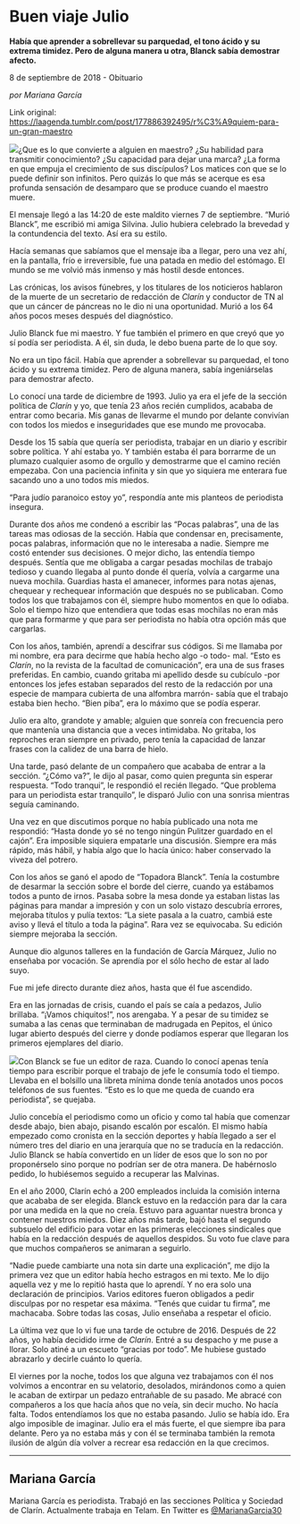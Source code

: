 # Buen viaje Julio

**Había que aprender a sobrellevar su parquedad, el tono ácido y su extrema timidez. Pero de alguna manera u otra, Blanck sabía demostrar afecto.**

8 de septiembre de 2018 - Obituario

_por Mariana García_

Link original: https://laagenda.tumblr.com/post/177886392495/r%C3%A9quiem-para-un-gran-maestro

![](https://64.media.tumblr.com/8b5acc43bcee3c4bdf99590f4b0b4629/tumblr_inline_peuimmsE6m1t6q87u_500.jpg)¿Que es lo que convierte a alguien en maestro? ¿Su habilidad para transmitir conocimiento? ¿Su capacidad para dejar una marca? ¿La forma en que empuja el crecimiento de sus discípulos? Los matices con que se lo puede definir son infinitos. Pero quizás lo que más se acerque es esa profunda sensación de desamparo que se produce cuando el maestro muere.

El mensaje llegó a las 14:20 de este maldito viernes 7 de septiembre. “Murió Blanck”, me escribió mi amiga Silvina. Julio hubiera celebrado la brevedad y la contundencia del texto. Así era su estilo.

Hacía semanas que sabíamos que el mensaje iba a llegar, pero una vez ahí, en la pantalla, frío e irreversible, fue una patada en medio del estómago. El mundo se me volvió más inmenso y más hostil desde entonces.

Las crónicas, los avisos fúnebres, y los titulares de los noticieros hablaron de la muerte de un secretario de redacción de *Clarín* y conductor de TN al que un cáncer de páncreas no le dio ni una oportunidad. Murió a los 64 años pocos meses después del diagnóstico.

Julio Blanck fue mi maestro. Y fue también el primero en que creyó que yo sí podía ser periodista. A él, sin duda, le debo buena parte de lo que soy.

No era un tipo fácil. Había que aprender a sobrellevar su parquedad, el tono ácido y su extrema timidez. Pero de alguna manera, sabía ingeniárselas para demostrar afecto.

Lo conocí una tarde de diciembre de 1993. Julio ya era el jefe de la sección política de *Clarín* y yo, que tenía 23 años recién cumplidos, acababa de entrar como becaria. Mis ganas de llevarme el mundo por delante convivían con todos los miedos e inseguridades que ese mundo me provocaba.

Desde los 15 sabía que quería ser periodista, trabajar en un diario y escribir sobre política. Y ahí estaba yo. Y también estaba él para borrarme de un plumazo cualquier asomo de orgullo y demostrarme que el camino recién empezaba. Con una paciencia infinita y sin que yo siquiera me enterara fue sacando uno a uno todos mis miedos.

“Para judío paranoico estoy yo”, respondía ante mis planteos de periodista insegura.

Durante dos años me condenó a escribir las “Pocas palabras”, una de las tareas mas odiosas de la sección. Había que condensar en, precisamente, pocas palabras, información que no le interesaba a nadie. Siempre me costó entender sus decisiones. O mejor dicho, las entendía tiempo después. Sentía que me obligaba a cargar pesadas mochilas de trabajo tedioso y cuando llegaba al punto donde él quería, volvía a cargarme una nueva mochila. Guardias hasta el amanecer, informes para notas ajenas, chequear y rechequear información que después no se publicaban. Como todos los que trabajamos con él, siempre hubo momentos en que lo odiaba. Solo el tiempo hizo que entendiera que todas esas mochilas no eran más que para formarme y que para ser periodista no había otra opción más que cargarlas.

Con los años, también, aprendí a descifrar sus códigos. Si me llamaba por mi nombre, era para decirme que había hecho algo -o todo- mal. “Esto es *Clarín*, no la revista de la facultad de comunicación”, era una de sus frases preferidas. En cambio, cuando gritaba mi apellido desde su cubículo -por entonces los jefes estaban separados del resto de la redacción por una especie de mampara cubierta de una alfombra marrón- sabía que el trabajo estaba bien hecho. “Bien piba”, era lo máximo que se podía esperar.

Julio era alto, grandote y amable; alguien que sonreía con frecuencia pero que mantenía una distancia que a veces intimidaba. No gritaba, los reproches eran siempre en privado, pero tenía la capacidad de lanzar frases con la calidez de una barra de hielo.

Una tarde, pasó delante de un compañero que acababa de entrar a la sección. “¿Cómo va?”, le dijo al pasar, como quien pregunta sin esperar respuesta. “Todo tranqui”, le respondió el recién llegado. “Que problema para un periodista estar tranquilo”, le disparó Julio con una sonrisa mientras seguía caminando.

Una vez en que discutimos porque no había publicado una nota me respondió: “Hasta donde yo sé no tengo ningún Pulitzer guardado en el cajón”. Era imposible siquiera empatarle una discusión. Siempre era más rápido, más hábil, y había algo que lo hacía único: haber conservado la viveza del potrero.

Con los años se ganó el apodo de “Topadora Blanck”. Tenía la costumbre de desarmar la sección sobre el borde del cierre, cuando ya estábamos todos a punto de irnos. Pasaba sobre la mesa donde ya estaban listas las páginas para mandar a impresión y con un solo vistazo descubría errores, mejoraba títulos y pulía textos: “La siete pasala a la cuatro, cambiá este aviso y llevá el título a toda la página”. Rara vez se equivocaba. Su edición siempre mejoraba la sección.

Aunque dio algunos talleres en la fundación de García Márquez, Julio no enseñaba por vocación. Se aprendía por el sólo hecho de estar al lado suyo.

Fue mi jefe directo durante diez años, hasta que él fue ascendido.

Era en las jornadas de crisis, cuando el país se caía a pedazos, Julio brillaba. “¡Vamos chiquitos!”, nos arengaba. Y a pesar de su timidez se sumaba a las cenas que terminaban de madrugada en Pepitos, el único lugar abierto después del cierre y donde podíamos esperar que llegaran los primeros ejemplares del diario.

![](https://64.media.tumblr.com/8b5acc43bcee3c4bdf99590f4b0b4629/tumblr_inline_peswa2B30a1t6q87u_500.jpg)Con Blanck se fue un editor de raza.
Cuando lo conocí apenas tenía tiempo para escribir porque el trabajo de jefe le consumía todo el tiempo. Llevaba en el bolsillo una libreta mínima donde tenía anotados unos pocos teléfonos de sus fuentes. “Esto es lo que me queda de cuando era periodista”, se quejaba.

Julio concebía el periodismo como un oficio y como tal había que comenzar desde abajo, bien abajo, pisando escalón por escalón. El mismo había empezado como cronista en la sección deportes y había llegado a ser el número tres del diario en una jerarquía que no se traducía en la redacción. Julio Blanck se había convertido en un líder de esos que lo son no por proponérselo sino porque no podrían ser de otra manera. De habérnoslo pedido, lo hubiésemos seguido a recuperar las Malvinas.

En el año 2000, Clarín echó a 200 empleados incluida la comisión interna que acababa de ser elegida. Blanck estuvo en la redacción para dar la cara por una medida en la que no creía. Estuvo para aguantar nuestra bronca y contener nuestros miedos. Diez años más tarde, bajó hasta el segundo subsuelo del edificio para votar en las primeras elecciones sindicales que había en la redacción después de aquellos despidos. Su voto fue clave para que muchos compañeros se animaran a seguirlo.

“Nadie puede cambiarte una nota sin darte una explicación”, me dijo la primera vez que un editor había hecho estragos en mi texto. Me lo dijo aquella vez y me lo repitió hasta que lo aprendí. Y no era solo una declaración de principios. Varios editores fueron obligados a pedir disculpas por no respetar esa máxima. “Tenés que cuidar tu firma”, me machacaba. Sobre todas las cosas, Julio enseñaba a respetar el oficio.

La última vez que lo vi fue una tarde de octubre de 2016. Después de 22 años, yo había decidido irme de *Clarín*. Entré a su despacho y me puse a llorar. Solo atiné a un escueto “gracias por todo”. Me hubiese gustado abrazarlo y decirle cuánto lo quería.

El viernes por la noche, todos los que alguna vez trabajamos con él nos volvimos a encontrar en su velatorio, desolados, mirándonos como a quien le acaban de extirpar un pedazo entrañable de su pasado. Me abracé con compañeros a los que hacía años que no veía, sin decir mucho. No hacía falta. Todos entendíamos los que no estaba pasando. Julio se había ido. Era algo imposible de imaginar. Julio era el más fuerte, el que siempre iba para delante. Pero ya no estaba más y con él se terminaba también la remota ilusión de algún día volver a recrear esa redacción en la que crecimos.

  




---

 Mariana García
---------------

 Mariana García es periodista. Trabajó en las secciones Política y Sociedad de Clarín. Actualmente trabaja en Telam. En Twitter es [@MarianaGarcia30](https://twitter.com/MarianaGarcia30) 


